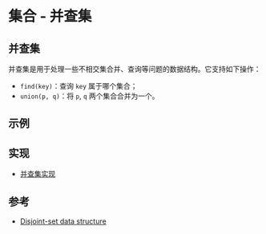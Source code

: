 # 集合 - 并查集

## 并查集

并查集是用于处理一些不相交集合并、查询等问题的数据结构。它支持如下操作：

- `find(key)`：查询 `key` 属于哪个集合；
- `union(p, q)`：将 `p`, `q` 两个集合合并为一个。

## 示例

## 实现

- [并查集实现](./mod.rs)

## 参考

- [Disjoint-set data structure](https://en.wikipedia.org/wiki/Disjoint-set_data_structure)
